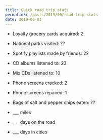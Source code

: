 ```yaml
---
title: Quick road trip stats
permalink: /posts/2019/06/road-trip-stats
date: 2019-06-03
---
```


* Loyalty grocery cards acquired: 2
* National parks visited: ??
* Spotify playlists made by friends: 22
* CD albums listened to: 23
* Mix CDs listened to: 10
* Phone screens cracked: 2
* Phone screens repaired: 1
* Bags of salt and pepper chips eaten: ??


* ___ miles
* ___ days on the road
* ___ days in cities
